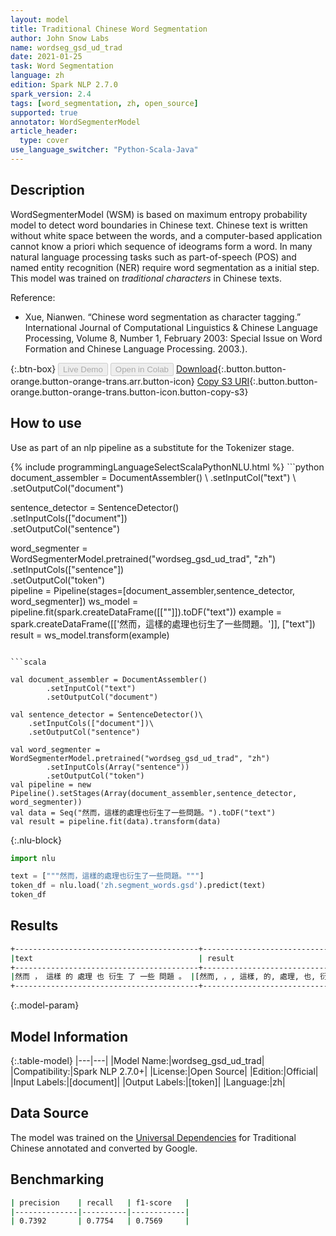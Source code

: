 ```yaml
---
layout: model
title: Traditional Chinese Word Segmentation
author: John Snow Labs
name: wordseg_gsd_ud_trad
date: 2021-01-25
task: Word Segmentation
language: zh
edition: Spark NLP 2.7.0
spark_version: 2.4
tags: [word_segmentation, zh, open_source]
supported: true
annotator: WordSegmenterModel
article_header:
  type: cover
use_language_switcher: "Python-Scala-Java"
---
```


## Description

WordSegmenterModel (WSM) is based on maximum entropy probability model to detect word boundaries in Chinese text. Chinese text is written without white space between the words, and a computer-based application cannot know a priori which sequence of ideograms form a word. In many natural language processing tasks such as part-of-speech (POS) and named entity recognition (NER) require word segmentation as a initial step. This model was trained on *traditional characters* in Chinese texts.

Reference:

- Xue, Nianwen. “Chinese word segmentation as character tagging.” International Journal of Computational Linguistics & Chinese Language Processing, Volume 8, Number 1, February 2003: Special Issue on Word Formation and Chinese Language Processing. 2003.).

{:.btn-box}
<button class="button button-orange" disabled>Live Demo</button>
<button class="button button-orange" disabled>Open in Colab</button>
[Download](https://s3.amazonaws.com/auxdata.johnsnowlabs.com/public/models/wordseg_gsd_ud_trad_zh_2.7.0_2.4_1611584735643.zip){:.button.button-orange.button-orange-trans.arr.button-icon}
[Copy S3 URI](s3://auxdata.johnsnowlabs.com/public/models/wordseg_gsd_ud_trad_zh_2.7.0_2.4_1611584735643.zip){:.button.button-orange.button-orange-trans.button-icon.button-copy-s3}

## How to use

Use as part of an nlp pipeline as a substitute for the Tokenizer stage.

<div class="tabs-box" markdown="1">
{% include programmingLanguageSelectScalaPythonNLU.html %}
```python
document_assembler = DocumentAssembler() \
    .setInputCol("text") \
    .setOutputCol("document")
    
sentence_detector = SentenceDetector()\
    .setInputCols(["document"])\
    .setOutputCol("sentence")

word_segmenter = WordSegmenterModel.pretrained("wordseg_gsd_ud_trad", "zh")\
        .setInputCols(["sentence"])\
        .setOutputCol("token")    
pipeline = Pipeline(stages=[document_assembler,sentence_detector, word_segmenter])
ws_model = pipeline.fit(spark.createDataFrame([[""]]).toDF("text"))
example = spark.createDataFrame([['然而，這樣的處理也衍生了一些問題。']], ["text"])
result = ws_model.transform(example)
```

```scala

val document_assembler = DocumentAssembler()
        .setInputCol("text")
        .setOutputCol("document")
        
val sentence_detector = SentenceDetector()\
    .setInputCols(["document"])\
    .setOutputCol("sentence")

val word_segmenter = WordSegmenterModel.pretrained("wordseg_gsd_ud_trad", "zh")
        .setInputCols(Array("sentence"))
        .setOutputCol("token")
val pipeline = new Pipeline().setStages(Array(document_assembler,sentence_detector, word_segmenter))
val data = Seq("然而，這樣的處理也衍生了一些問題。").toDF("text")
val result = pipeline.fit(data).transform(data)
```

{:.nlu-block}
```python
import nlu

text = ["""然而，這樣的處理也衍生了一些問題。"""]
token_df = nlu.load('zh.segment_words.gsd').predict(text)
token_df
```

</div>

## Results

```bash
+-----------------------------------------+-----------------------------------------------------------+
|text                                     | result                                                    |
+-----------------------------------------+-----------------------------------------------------------+
|然而 ， 這樣 的 處理 也 衍生 了 一些 問題 。 |[然而, ，, 這樣, 的, 處理, 也, 衍生, 了, 一些, 問題, 。]      |
+-----------------------------------------+-----------------------------------------------------------+
```

{:.model-param}
## Model Information

{:.table-model}
|---|---|
|Model Name:|wordseg_gsd_ud_trad|
|Compatibility:|Spark NLP 2.7.0+|
|License:|Open Source|
|Edition:|Official|
|Input Labels:|[document]|
|Output Labels:|[token]|
|Language:|zh|

## Data Source

The model was trained on the [Universal Dependencies](https://universaldependencies.org/) for Traditional Chinese annotated and converted by Google.

## Benchmarking

```bash
| precision    | recall   | f1-score   |
|--------------|----------|------------|
| 0.7392       | 0.7754   | 0.7569     |
```
